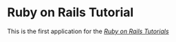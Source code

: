 # Ruby on Rails Tutorial

This is the first application for the [*Ruby on Rails Tutorials*](http://railstutorial.org)